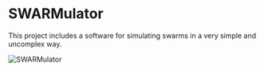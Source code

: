 # SWARMulator
This project includes a software for simulating swarms in a very simple and uncomplex way.

![SWARMulator](http://logilutions.de/SWARMulator/SWARMulator_1.PNG)
